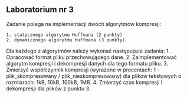 ## Laboratorium nr 3
Zadanie polega na implementacji dwóch algorytmów kompresji:

	1. statycznego algorytmu Huffmana (2 punkty)
	2. dynamicznego algorytmu Huffmana (3 punkty)

Dla każdego z algorytmów należy wykonać następujące zadania:
	1. Opracować format pliku przechowującego dane.
	2. Zaimplementować algorytm kompresji i dekompresji danych dla tego formatu pliku.
	3. Zmierzyć współczynnik kompresji (wyrażone w procentach: 1 - plik\_skompresowany / plik\_nieskompresowany) dla plików tekstowych o rozmiarach: 1kB, 10kB, 100kB, 1MB.
	4. Zmierzyć czas kompresji i dekompresji dla plików z punktu 3.

